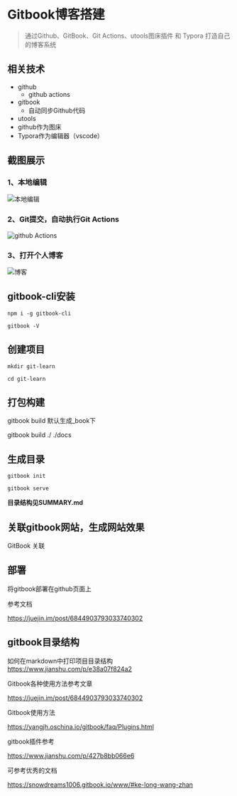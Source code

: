 # Gitbook博客搭建



> 通过Github、GitBook、Git Actions、utools图床插件 和 Typora 打造自己的博客系统



## 相关技术

- github
  - github actions
- gitbook
  - 自动同步Github代码
- utools
- github作为图床
- Typora作为编辑器（vscode）



## 截图展示



### 1、本地编辑

![本地编辑](https://cdn.jsdelivr.net/gh/richLpf/pictures@main/gitbook/1638343355358Typora-picture.png)



### 2、Git提交，自动执行Git Actions

![github Actions](https://cdn.jsdelivr.net/gh/richLpf/pictures@main/gitbook/1638343411641action.png)



### 3、打开个人博客

![博客](https://cdn.jsdelivr.net/gh/richLpf/pictures@main/gitbook/1638343347157gitbook.png)



## gitbook-cli安装

```
npm i -g gitbook-cli

gitbook -V
```


## 创建项目

```
mkdir git-learn

cd git-learn
```



## 打包构建

gitbook build 默认生成_book下

gitbook build ./ ./docs



## 生成目录

```
gitbook init

gitbook serve

```
__目录结构见SUMMARY.md__



## 关联gitbook网站，生成网站效果

GitBook 关联


## 部署

将gitbook部署在github页面上

参考文档

https://juejin.im/post/6844903793033740302

## gitbook目录结构


如何在markdown中打印项目目录结构
https://www.jianshu.com/p/e38a07f824a2


Gitbook各种使用方法参考文章

https://juejin.im/post/6844903793033740302

Gitbook使用方法

https://yangjh.oschina.io/gitbook/faq/Plugins.html

gitbook插件参考

https://www.jianshu.com/p/427b8bb066e6

可参考优秀的文档

https://snowdreams1006.gitbook.io/www/#ke-long-wang-zhan